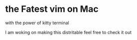 # the Fatest vim on Mac
with the power of kitty terminal 

I am woking on making this distritable
feel free to check it out



